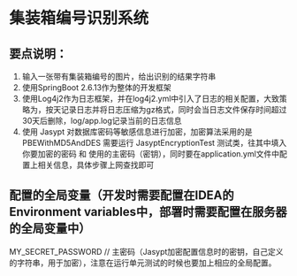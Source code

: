 # 集装箱编号识别系统

## 要点说明：
1. 输入一张带有集装箱编号的图片，给出识别的结果字符串
2. 使用SpringBoot 2.6.13作为整体的开发框架
3. 使用Log4j2作为日志框架，并在log4j2.yml中引入了日志的相关配置，大致策略为，按天记录日志并将日志压缩为gz格式，同时会当日志文件保存时间超过30天后删除，log/app.log记录当前的日志信息
4. 使用 Jasypt 对数据库密码等敏感信息进行加密，加密算法采用的是 PBEWithMD5AndDES 需要运行 JasyptEncryptionTest 测试类，往其中填入
你要加密的密码 和 使用的主密码（密钥），同时要在application.yml文件中配置上相关信息，具体步骤上网查找即可


## 配置的全局变量（开发时需要配置在IDEA的Environment variables中，部署时需要配置在服务器的全局变量中）
MY_SECRET_PASSWORD // 主密码（Jasypt加密配置信息时的密钥，自己定义的字符串，用于加密），注意在运行单元测试的时候也要加上相应的全局配置。
